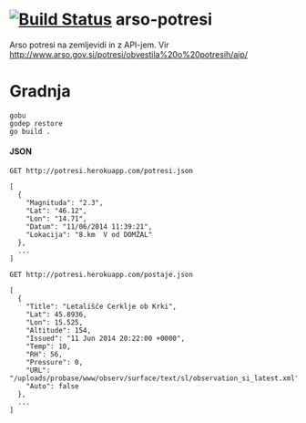 [![Build Status](https://travis-ci.org/dz0ny/arso-api.svg?branch=master)](https://travis-ci.org/dz0ny/arso-api)
arso-potresi
============

Arso potresi na zemljevidi in z API-jem. Vir http://www.arso.gov.si/potresi/obvestila%20o%20potresih/aip/

# Gradnja

    gobu
    godep restore
    go build .

#### JSON

    GET http://potresi.herokuapp.com/potresi.json

    [
      {
        "Magnituda": "2.3",
        "Lat": "46.12",
        "Lon": "14.71",
        "Datum": "11/06/2014 11:39:21",
        "Lokacija": "8.km  V od DOMŽAL"
      },
      ...
    ]

    GET http://potresi.herokuapp.com/postaje.json

    [
      {
        "Title": "Letališče Cerklje ob Krki",
        "Lat": 45.8936,
        "Lon": 15.525,
        "Altitude": 154,
        "Issued": "11 Jun 2014 20:22:00 +0000",
        "Temp": 10,
        "RH": 56,
        "Pressure": 0,
        "URL": "/uploads/probase/www/observ/surface/text/sl/observation_si_latest.xml",
        "Auto": false
      },
      ...
    ]
